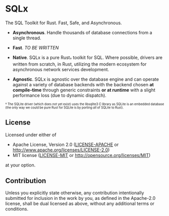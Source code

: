 # SQLx

The SQL Toolkit for Rust. Fast, Safe, and Asynchronous. 
 
 * **Asynchronous**. Handle thousands of database connections from a single thread.
 
 * **Fast**. _TO BE WRITTEN_
 
 * **Native**. SQLx is a pure Rust<sub>†</sub> toolkit for SQL. Where possible, drivers are written from scratch, in Rust, utilizing the modern ecosystem for asynchronous network services development.
 
 * **Agnostic**. SQLx is agnostic over the database engine and can operate against a variety of database backends with the backend chosen **at compile-time** through generic constraints **or at runtime** with a slight performance loss (due to dynamic dispatch).

<sub><sup>† The SQLite driver (which does not yet exist) uses the libsqlite3 C library as SQLite is an embedded database (the only way we could be pure Rust for SQLite is by porting _all_ of SQLite to Rust).</sup></sub>

## License

Licensed under either of

 * Apache License, Version 2.0
   ([LICENSE-APACHE](LICENSE-APACHE) or http://www.apache.org/licenses/LICENSE-2.0)
 * MIT license
   ([LICENSE-MIT](LICENSE-MIT) or http://opensource.org/licenses/MIT)

at your option.

## Contribution

Unless you explicitly state otherwise, any contribution intentionally submitted
for inclusion in the work by you, as defined in the Apache-2.0 license, shall be
dual licensed as above, without any additional terms or conditions.
